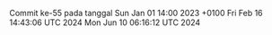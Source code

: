 Commit ke-55 pada tanggal Sun Jan 01 14:00 2023 +0100
Fri Feb 16 14:43:06 UTC 2024
Mon Jun 10 06:16:12 UTC 2024
